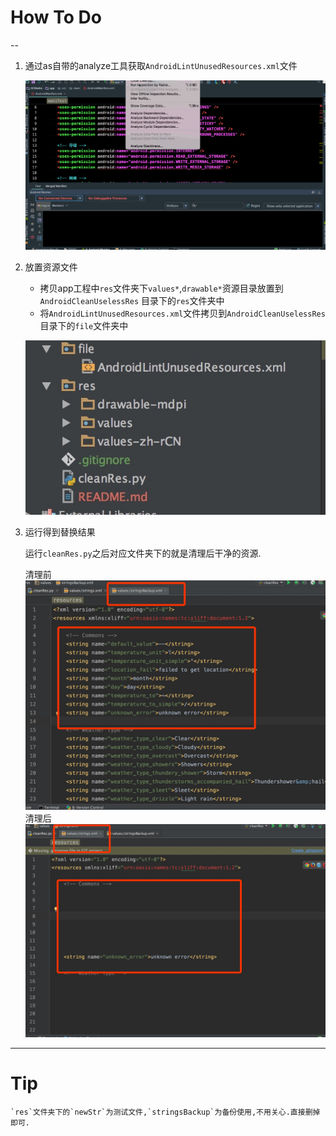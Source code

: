 # How To Do 
--
1. 通过as自带的analyze工具获取`AndroidLintUnusedResources.xml`文件


	![](./ReadMeRes/get_lint_xml.gif)

2. 放置资源文件

	* 拷贝app工程中`res`文件夹下`values*`,`drawable*`资源目录放置到`AndroidCleanUselessRes` 目录下的`res`文件夹中
	* 将`AndroidLintUnusedResources.xml`文件拷贝到`AndroidCleanUselessRes`目录下的`file`文件夹中
	
	![](./ReadMeRes/put_res_file.png)
3. 运行得到替换结果

	运行`cleanRes.py`之后对应文件夹下的就是清理后干净的资源.
	
	清理前
	![](./ReadMeRes/clean_pre.png)
	清理后
	![](./ReadMeRes/clean_post.png)
	
---
# Tip
	`res`文件夹下的`newStr`为测试文件,`stringsBackup`为备份使用,不用关心.直接删掉即可.